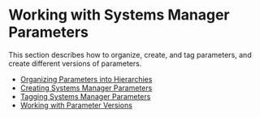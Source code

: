 # Working with Systems Manager Parameters<a name="sysman-paramstore-working"></a>

This section describes how to organize, create, and tag parameters, and create different versions of parameters\.


+ [Organizing Parameters into Hierarchies](sysman-paramstore-su-organize.md)
+ [Creating Systems Manager Parameters](sysman-paramstore-su-create.md)
+ [Tagging Systems Manager Parameters](sysman-paramstore-su-tag.md)
+ [Working with Parameter Versions](sysman-paramstore-versions.md)